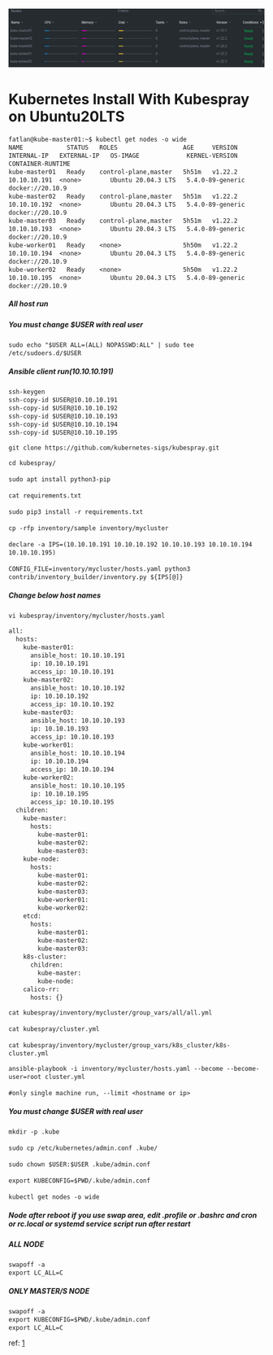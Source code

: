 # ![](5nodeskube.png)

# Kubernetes Install With Kubespray on Ubuntu20LTS


~~~
fatlan@kube-master01:~$ kubectl get nodes -o wide
NAME            STATUS   ROLES                  AGE     VERSION   INTERNAL-IP   EXTERNAL-IP   OS-IMAGE             KERNEL-VERSION     CONTAINER-RUNTIME
kube-master01   Ready    control-plane,master   5h51m   v1.22.2   10.10.10.191  <none>        Ubuntu 20.04.3 LTS   5.4.0-89-generic   docker://20.10.9
kube-master02   Ready    control-plane,master   5h51m   v1.22.2   10.10.10.192  <none>        Ubuntu 20.04.3 LTS   5.4.0-89-generic   docker://20.10.9
kube-master03   Ready    control-plane,master   5h51m   v1.22.2   10.10.10.193  <none>        Ubuntu 20.04.3 LTS   5.4.0-89-generic   docker://20.10.9
kube-worker01   Ready    <none>                 5h50m   v1.22.2   10.10.10.194  <none>        Ubuntu 20.04.3 LTS   5.4.0-89-generic   docker://20.10.9
kube-worker02   Ready    <none>                 5h50m   v1.22.2   10.10.10.195  <none>        Ubuntu 20.04.3 LTS   5.4.0-89-generic   docker://20.10.9
~~~

##### All host run
##### You must change $USER with real user
~~~
sudo echo "$USER ALL=(ALL) NOPASSWD:ALL" | sudo tee /etc/sudoers.d/$USER
~~~

##### Ansible client run(10.10.10.191)
~~~
ssh-keygen
ssh-copy-id $USER@10.10.10.191
ssh-copy-id $USER@10.10.10.192
ssh-copy-id $USER@10.10.10.193
ssh-copy-id $USER@10.10.10.194
ssh-copy-id $USER@10.10.10.195
~~~

~~~
git clone https://github.com/kubernetes-sigs/kubespray.git
~~~

~~~
cd kubespray/

sudo apt install python3-pip

cat requirements.txt

sudo pip3 install -r requirements.txt

cp -rfp inventory/sample inventory/mycluster

declare -a IPS=(10.10.10.191 10.10.10.192 10.10.10.193 10.10.10.194 10.10.10.195)

CONFIG_FILE=inventory/mycluster/hosts.yaml python3 contrib/inventory_builder/inventory.py ${IPS[@]}
~~~

##### Change below host names
~~~
vi kubespray/inventory/mycluster/hosts.yaml
~~~
~~~
all:
  hosts:
    kube-master01:
      ansible_host: 10.10.10.191
      ip: 10.10.10.191
      access_ip: 10.10.10.191
    kube-master02:
      ansible_host: 10.10.10.192
      ip: 10.10.10.192
      access_ip: 10.10.10.192
    kube-master03:
      ansible_host: 10.10.10.193
      ip: 10.10.10.193
      access_ip: 10.10.10.193
    kube-worker01:
      ansible_host: 10.10.10.194
      ip: 10.10.10.194
      access_ip: 10.10.10.194
    kube-worker02:
      ansible_host: 10.10.10.195
      ip: 10.10.10.195
      access_ip: 10.10.10.195
  children:
    kube-master:
      hosts:
        kube-master01:
        kube-master02:
        kube-master03:
    kube-node:
      hosts:
        kube-master01:
        kube-master02:
        kube-master03:
        kube-worker01:
        kube-worker02:
    etcd:
      hosts:
        kube-master01:
        kube-master02:
        kube-master03:
    k8s-cluster:
      children:
        kube-master:
        kube-node:
    calico-rr:
      hosts: {}
~~~

~~~
cat kubespray/inventory/mycluster/group_vars/all/all.yml

cat kubespray/cluster.yml

cat kubespray/inventory/mycluster/group_vars/k8s_cluster/k8s-cluster.yml
~~~

~~~
ansible-playbook -i inventory/mycluster/hosts.yaml --become --become-user=root cluster.yml

#only single machine run, --limit <hostname or ip>
~~~

##### You must change $USER with real user
~~~
mkdir -p .kube

sudo cp /etc/kubernetes/admin.conf .kube/

sudo chown $USER:$USER .kube/admin.conf

export KUBECONFIG=$PWD/.kube/admin.conf

kubectl get nodes -o wide
~~~

##### Node after reboot if you use swap area, edit .profile or .bashrc and cron or rc.local or systemd service script run after restart
##### ALL NODE
~~~
swapoff -a
export LC_ALL=C
~~~
##### ONLY MASTER/S NODE
~~~
swapoff -a
export KUBECONFIG=$PWD/.kube/admin.conf
export LC_ALL=C
~~~


ref: [1](https://github.com/kubernetes-sigs/kubespray)

